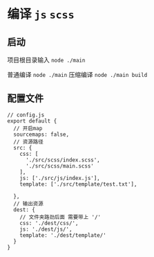 # 编译 `js` `scss`

## 启动 

项目根目录输入 `node ./main`

普通编译 `node ./main`
压缩编译 `node ./main build`

## 配置文件
```
// config.js
export default {
  // 开启map
  sourcemaps: false,
  // 资源路径
  src: {
    css: [
      './src/scss/index.scss',
      './src/scss/main.scss'
    ],
    js: ['./src/js/index.js'],
    template: ['./src/template/test.txt'],

  },
  // 输出资源
  dest: {
    // 文件夹路劲后面 需要带上 '/'
    css: './dest/css/',
    js: './dest/js/',
    template: './dest/template/'
  }
}
```

